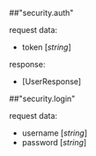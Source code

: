 ##"security.auth"

request data:
- token [_string_]

response:
- [UserResponse]

##"security.login"

request data:
- username [_string_]
- password [_string_]